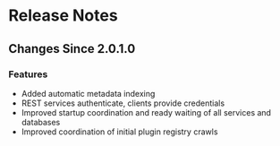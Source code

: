 # Release Notes

## Changes Since 2.0.1.0

### Features

*   Added automatic metadata indexing
*   REST services authenticate, clients provide credentials
*   Improved startup coordination and ready waiting of all services and databases
*   Improved coordination of initial plugin registry crawls
